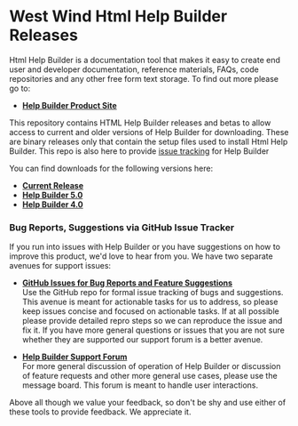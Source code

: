 ﻿# West Wind Html Help Builder Releases

Html Help Builder is a documentation tool that makes it easy to create end user and developer documentation, reference materials, FAQs, code repositories and any other free form text storage. To find out more please go to:

* **[Help Builder Product Site](http://helpbuilder.west-wind.com)**

This repository contains HTML Help Builder releases and betas to allow access to current and older versions of Help Builder for downloading. These are binary releases only that contain the setup files used to install Html Help Builder. This repo is also here to provide [issue tracking](issues) for Help Builder

You can find downloads for the following versions here:

* **[Current Release](https://github.com/RickStrahl/HelpBuilderReleases/tree/master/CurrentRelease)**
* **[Help Builder 5.0](https://github.com/RickStrahl/HelpBuilderReleases/tree/master/HelpBuilder%205.0)**
* **[Help Builder 4.0](https://github.com/RickStrahl/HelpBuilderReleases/tree/master/HelpBuilder%204.0)**

### Bug Reports, Suggestions via GitHub Issue Tracker
If you run into issues with Help Builder or you have suggestions on how to improve this product, we'd love to hear from you.  We have two separate avenues for support issues:

* **<a href="https://github.com/RickStrahl/HelpBuilderReleases/issues" target="top">GitHub Issues for Bug Reports and Feature Suggestions</a>**  
Use the GitHub repo for formal issue tracking of bugs and suggestions. This avenue is meant for actionable tasks for us to address, so please keep issues concise and focused on actionable tasks. If at all possible please provide detailed repro steps so we can reproduce the issue and fix it. If you have more general questions or issues that you are not sure whether they are supported our support forum is a better avenue.

* **<a href="http://support.west-wind.com?forum=HTML+Help+Builder" target="top">Help Builder Support Forum</a>**  
For more general discussion of operation of Help Builder or discussion of feature requests and other more general use cases, please use the message board. This forum is meant to handle user interactions.


Above all though we value your feedback, so don't be shy and use either of these tools to provide feedback. We appreciate it.
